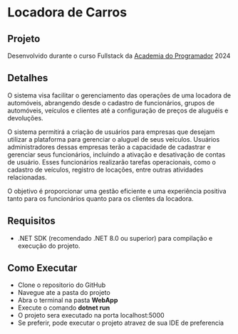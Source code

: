 # Locadora de Carros

## Projeto

Desenvolvido durante o curso Fullstack da [Academia do Programador](https://www.academiadoprogramador.net) 2024

## Detalhes

 O sistema visa facilitar o gerenciamento das operações de uma locadora de automóveis,
 abrangendo desde o cadastro de funcionários, grupos de automóveis, veículos e clientes até a
 configuração de preços de aluguéis e devoluções.
 
 O sistema permitirá a criação de usuários para empresas que desejam utilizar a plataforma para
 gerenciar o aluguel de seus veículos. Usuários administradores dessas empresas terão a
 capacidade de cadastrar e gerenciar seus funcionários, incluindo a ativação e desativação de
 contas de usuário. Esses funcionários realizarão tarefas operacionais, como o cadastro de veículos,
 registro de locações, entre outras atividades relacionadas.

O objetivo é proporcionar uma gestão eficiente e uma experiência positiva tanto para os
 funcionários quanto para os clientes da locadora.

 ## Requisitos

- .NET SDK (recomendado .NET 8.0 ou superior) para compilação e execução do projeto.

## Como Executar 

- Clone o repositorio do GitHub
- Navegue ate a pasta do projeto
- Abra o terminal na pasta <strong>WebApp</strong>
- Execute o comando <strong>dotnet run</strong>
- O projeto sera executado na porta localhost:5000
- Se preferir, pode executar o projeto atravez de sua IDE de preferencia

